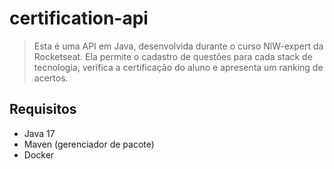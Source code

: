 # certification-api
> Esta é uma API em Java, desenvolvida durante o curso NlW-expert da Rocketseat.
> Ela permite o cadastro de questões para cada stack de tecnologia, verifica a certificação do aluno e apresenta um ranking de acertos.

## Requisitos 
- Java 17
- Maven (gerenciador de pacote)
- Docker
